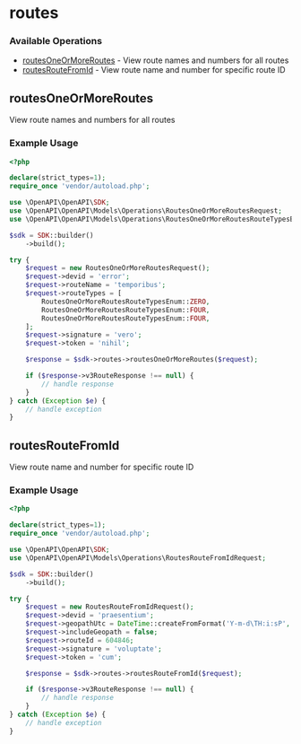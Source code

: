 # routes

### Available Operations

* [routesOneOrMoreRoutes](#routesoneormoreroutes) - View route names and numbers for all routes
* [routesRouteFromId](#routesroutefromid) - View route name and number for specific route ID

## routesOneOrMoreRoutes

View route names and numbers for all routes

### Example Usage

```php
<?php

declare(strict_types=1);
require_once 'vendor/autoload.php';

use \OpenAPI\OpenAPI\SDK;
use \OpenAPI\OpenAPI\Models\Operations\RoutesOneOrMoreRoutesRequest;
use \OpenAPI\OpenAPI\Models\Operations\RoutesOneOrMoreRoutesRouteTypesEnum;

$sdk = SDK::builder()
    ->build();

try {
    $request = new RoutesOneOrMoreRoutesRequest();
    $request->devid = 'error';
    $request->routeName = 'temporibus';
    $request->routeTypes = [
        RoutesOneOrMoreRoutesRouteTypesEnum::ZERO,
        RoutesOneOrMoreRoutesRouteTypesEnum::FOUR,
        RoutesOneOrMoreRoutesRouteTypesEnum::FOUR,
    ];
    $request->signature = 'vero';
    $request->token = 'nihil';

    $response = $sdk->routes->routesOneOrMoreRoutes($request);

    if ($response->v3RouteResponse !== null) {
        // handle response
    }
} catch (Exception $e) {
    // handle exception
}
```

## routesRouteFromId

View route name and number for specific route ID

### Example Usage

```php
<?php

declare(strict_types=1);
require_once 'vendor/autoload.php';

use \OpenAPI\OpenAPI\SDK;
use \OpenAPI\OpenAPI\Models\Operations\RoutesRouteFromIdRequest;

$sdk = SDK::builder()
    ->build();

try {
    $request = new RoutesRouteFromIdRequest();
    $request->devid = 'praesentium';
    $request->geopathUtc = DateTime::createFromFormat('Y-m-d\TH:i:sP', '2022-10-31T23:49:03.388Z');
    $request->includeGeopath = false;
    $request->routeId = 604846;
    $request->signature = 'voluptate';
    $request->token = 'cum';

    $response = $sdk->routes->routesRouteFromId($request);

    if ($response->v3RouteResponse !== null) {
        // handle response
    }
} catch (Exception $e) {
    // handle exception
}
```
